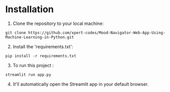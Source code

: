# Installation
1. Clone the repository to your local machine:
```
git clone https://github.com/xpert-codes/Mood-Navigator-Web-App-Using-Machine-Learning-in-Python.git
```

2. Install the 'requirements.txt':
```
pip install -r requirements.txt
```

3. To run this project :
```
streamlit run app.py
```

4. It'll automatically open the Streamlit app in your default browser.
